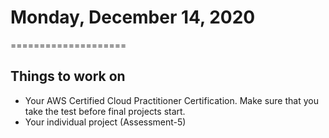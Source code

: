 # Monday, December 14, 2020
====================
## Things to work on
- Your AWS Certified Cloud Practitioner Certification. Make sure that you take the test before final projects start.
- Your individual project (Assessment-5)
